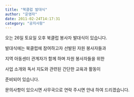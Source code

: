 ```yaml
---
title: "북클럽 발대식"
author: "운영자"
date: 2011-02-24T14:17:31
category: "공지사항"
---
```


오는 26일 토요일 오후 북클럽 봉사자 발대식이 있습니다.

발대식에는 북클럽에 참여하고자 선발된 자원 봉사자들과

지역 아동센터 관계자가 함께 하며 자원 봉사자들을 위한

사업 소개와 독서 지도와 관련된 간단한 교육과 활동이

준비되어 있습니다.

문의사항이 있으시면 사무국으로 연락 주시면 안내 하여 드리겠습니다.
